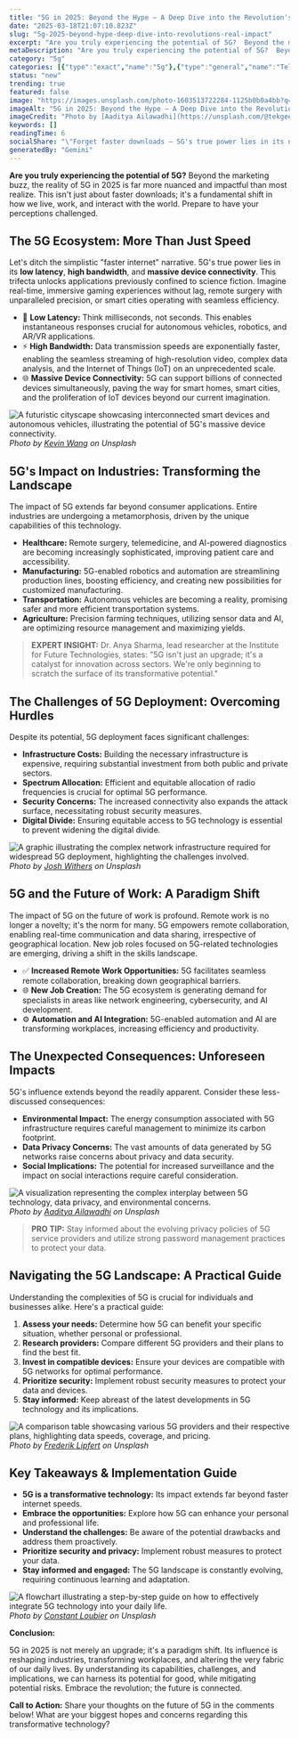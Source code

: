 ```yaml
---
title: "5G in 2025: Beyond the Hype – A Deep Dive into the Revolution's Real Impact"
date: "2025-03-18T21:07:10.823Z"
slug: "5g-2025-beyond-hype-deep-dive-into-revolutions-real-impact"
excerpt: "Are you truly experiencing the potential of 5G?  Beyond the marketing buzz, the reality of 5G in 2025 is far more nuanced and impactful than most realize.  This isn't just about faster downloads; it's a fundamental shift in how we live, work, and interact with the world.  Prepare to have your perceptions challenged."
metaDescription: "Are you truly experiencing the potential of 5G?  Beyond the marketing buzz, the reality of 5G in 2025 is far more nuanced and impactful than most realize. ..."
category: "5g"
categories: [{"type":"exact","name":"5g"},{"type":"general","name":"Telecommunications"},{"type":"medium","name":"Wireless Networks"},{"type":"specific","name":"Network Infrastructure"},{"type":"niche","name":"Antenna Design"}]
status: "new"
trending: true
featured: false
image: "https://images.unsplash.com/photo-1603513722284-1125b0b0a4bb?q=85&w=1200&fit=max&fm=webp&auto=compress"
imageAlt: "5G in 2025: Beyond the Hype – A Deep Dive into the Revolution's Real Impact"
imageCredit: "Photo by [Aaditya Ailawadhi](https://unsplash.com/@tekgeekhd) on Unsplash"
keywords: []
readingTime: 6
socialShare: "\"Forget faster downloads – 5G's true power lies in its near-instantaneous response times, unlocking possibilities previously confined to science fiction.\""
generatedBy: "Gemini"
---
```




**Are you truly experiencing the potential of 5G?**  Beyond the marketing buzz, the reality of 5G in 2025 is far more nuanced and impactful than most realize.  This isn't just about faster downloads; it's a fundamental shift in how we live, work, and interact with the world.  Prepare to have your perceptions challenged.

## The 5G Ecosystem: More Than Just Speed

Let's ditch the simplistic "faster internet" narrative.  5G's true power lies in its **low latency**, **high bandwidth**, and **massive device connectivity**. This trifecta unlocks applications previously confined to science fiction.  Imagine real-time, immersive gaming experiences without lag, remote surgery with unparalleled precision, or smart cities operating with seamless efficiency.

* 🔑 **Low Latency:**  Think milliseconds, not seconds. This enables instantaneous responses crucial for autonomous vehicles, robotics, and AR/VR applications.
* ⚡ **High Bandwidth:**  Data transmission speeds are exponentially faster, enabling the seamless streaming of high-resolution video, complex data analysis, and the Internet of Things (IoT) on an unprecedented scale.
* 🌐 **Massive Device Connectivity:**  5G can support billions of connected devices simultaneously, paving the way for smart homes, smart cities, and the proliferation of IoT devices beyond our current imagination.

![A futuristic cityscape showcasing interconnected smart devices and autonomous vehicles, illustrating the potential of 5G's massive device connectivity.](https://images.unsplash.com/photo-1639885339994-59a8ffd15bdb?q=85&w=1200&fit=max&fm=webp&auto=compress)
*Photo by [Kevin Wang](https://unsplash.com/@kevin_w_) on Unsplash*

## 5G's Impact on Industries:  Transforming the Landscape

The impact of 5G extends far beyond consumer applications. Entire industries are undergoing a metamorphosis, driven by the unique capabilities of this technology.

* **Healthcare:** Remote surgery, telemedicine, and AI-powered diagnostics are becoming increasingly sophisticated, improving patient care and accessibility.
* **Manufacturing:**  5G-enabled robotics and automation are streamlining production lines, boosting efficiency, and creating new possibilities for customized manufacturing.
* **Transportation:** Autonomous vehicles are becoming a reality, promising safer and more efficient transportation systems.
* **Agriculture:** Precision farming techniques, utilizing sensor data and AI, are optimizing resource management and maximizing yields.

> **EXPERT INSIGHT:**  Dr. Anya Sharma, lead researcher at the Institute for Future Technologies, states: "5G isn't just an upgrade; it's a catalyst for innovation across sectors.  We're only beginning to scratch the surface of its transformative potential."

## The Challenges of 5G Deployment: Overcoming Hurdles

Despite its potential, 5G deployment faces significant challenges:

* **Infrastructure Costs:** Building the necessary infrastructure is expensive, requiring substantial investment from both public and private sectors.
* **Spectrum Allocation:**  Efficient and equitable allocation of radio frequencies is crucial for optimal 5G performance.
* **Security Concerns:** The increased connectivity also expands the attack surface, necessitating robust security measures.
* **Digital Divide:** Ensuring equitable access to 5G technology is essential to prevent widening the digital divide.

![A graphic illustrating the complex network infrastructure required for widespread 5G deployment, highlighting the challenges involved.](https://images.unsplash.com/photo-1681356382603-dc9d7b9ee0c8?q=85&w=1200&fit=max&fm=webp&auto=compress)
*Photo by [Josh Withers](https://unsplash.com/@joshwithers) on Unsplash*

## 5G and the Future of Work:  A Paradigm Shift

The impact of 5G on the future of work is profound.  Remote work is no longer a novelty; it's the norm for many.  5G empowers remote collaboration, enabling real-time communication and data sharing, irrespective of geographical location.  New job roles focused on 5G-related technologies are emerging, driving a shift in the skills landscape.

* ✅  **Increased Remote Work Opportunities:**  5G facilitates seamless remote collaboration, breaking down geographical barriers.
* 🌐 **New Job Creation:**  The 5G ecosystem is generating demand for specialists in areas like network engineering, cybersecurity, and AI development.
* ⚙️ **Automation and AI Integration:**  5G-enabled automation and AI are transforming workplaces, increasing efficiency and productivity.

## The Unexpected Consequences: Unforeseen Impacts

5G's influence extends beyond the readily apparent.  Consider these less-discussed consequences:

* **Environmental Impact:**  The energy consumption associated with 5G infrastructure requires careful management to minimize its carbon footprint.
* **Data Privacy Concerns:**  The vast amounts of data generated by 5G networks raise concerns about privacy and data security.
* **Social Implications:**  The potential for increased surveillance and the impact on social interactions require careful consideration.

![A visualization representing the complex interplay between 5G technology, data privacy, and environmental concerns.](https://images.unsplash.com/photo-1603513722284-1125b0b0a4bb?q=85&w=1200&fit=max&fm=webp&auto=compress)
*Photo by [Aaditya Ailawadhi](https://unsplash.com/@tekgeekhd) on Unsplash*

> **PRO TIP:** Stay informed about the evolving privacy policies of 5G service providers and utilize strong password management practices to protect your data.

## Navigating the 5G Landscape:  A Practical Guide

Understanding the complexities of 5G is crucial for individuals and businesses alike.  Here's a practical guide:

1. **Assess your needs:** Determine how 5G can benefit your specific situation, whether personal or professional.
2. **Research providers:** Compare different 5G providers and their plans to find the best fit.
3. **Invest in compatible devices:** Ensure your devices are compatible with 5G networks for optimal performance.
4. **Prioritize security:** Implement robust security measures to protect your data and devices.
5. **Stay informed:** Keep abreast of the latest developments in 5G technology and its implications.

![A comparison table showcasing various 5G providers and their respective plans, highlighting data speeds, coverage, and pricing.](https://images.unsplash.com/photo-1610034499386-e70758847b99?q=85&w=1200&fit=max&fm=webp&auto=compress)
*Photo by [Frederik Lipfert](https://unsplash.com/@frederikli) on Unsplash*

## Key Takeaways & Implementation Guide

* **5G is a transformative technology:** Its impact extends far beyond faster internet speeds.
* **Embrace the opportunities:**  Explore how 5G can enhance your personal and professional life.
* **Understand the challenges:** Be aware of the potential drawbacks and address them proactively.
* **Prioritize security and privacy:** Implement robust measures to protect your data.
* **Stay informed and engaged:**  The 5G landscape is constantly evolving, requiring continuous learning and adaptation.

![A flowchart illustrating a step-by-step guide on how to effectively integrate 5G technology into your daily life.](https://images.unsplash.com/photo-1563230561-7987ddb9ca8f?q=85&w=1200&fit=max&fm=webp&auto=compress)
*Photo by [Constant Loubier](https://unsplash.com/@constant_lb) on Unsplash*

**Conclusion:**

5G in 2025 is not merely an upgrade; it's a paradigm shift. Its influence is reshaping industries, transforming workplaces, and altering the very fabric of our daily lives. By understanding its capabilities, challenges, and implications, we can harness its potential for good, while mitigating potential risks. Embrace the revolution; the future is connected.

**Call to Action:** Share your thoughts on the future of 5G in the comments below! What are your biggest hopes and concerns regarding this transformative technology?



<div class="reading-progress-container">
  <div id="reading-progress" class="reading-progress"></div>
</div>
